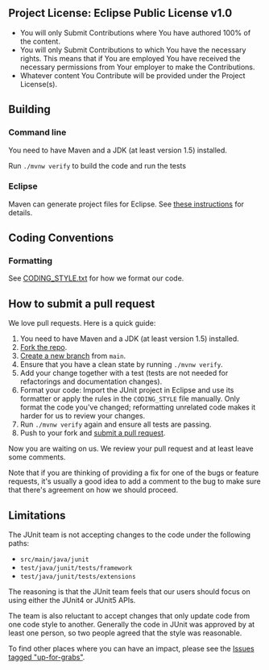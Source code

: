 ## Project License:  Eclipse Public License v1.0

- You will only Submit Contributions where You have authored 100% of the content.
- You will only Submit Contributions to which You have the necessary rights. This means that if You are employed You have received the necessary permissions from Your employer to make the Contributions.
- Whatever content You Contribute will be provided under the Project License(s).

## Building

### Command line

You need to have Maven and a JDK (at least version 1.5) installed.

Run `./mvnw verify` to build the code and run the tests

### Eclipse

Maven can generate project files for Eclipse. See [these instructions](https://mkyong.com/maven/how-to-convert-maven-java-project-to-support-eclipse-ide/) for details.

## Coding Conventions

### Formatting

See [CODING_STYLE.txt](CODING_STYLE.txt) for how we format our code.

## How to submit a pull request

We love pull requests. Here is a quick guide:

1. You need to have Maven and a JDK (at least version 1.5) installed.
2. [Fork the repo](https://help.github.com/articles/fork-a-repo).
3. [Create a new branch](https://help.github.com/articles/creating-and-deleting-branches-within-your-repository/) from `main`.
4. Ensure that you have a clean state by running `./mvnw verify`.
5. Add your change together with a test (tests are not needed for refactorings and documentation changes).
6. Format your code: Import the JUnit project in Eclipse and use its formatter or apply the rules in the `CODING_STYLE` file manually. Only format the code you've changed; reformatting unrelated code makes it harder for us to review your changes.
7. Run `./mvnw verify` again and ensure all tests are passing.
8. Push to your fork and [submit a pull request](https://help.github.com/articles/creating-a-pull-request/).

Now you are waiting on us. We review your pull request and at least leave some comments.


Note that if you are thinking of providing a fix for one of the bugs or feature requests, it's usually
a good idea to add a comment to the bug to make sure that there's agreement on how we should proceed.

## Limitations

The JUnit team is not accepting changes to the code under the following paths:

* `src/main/java/junit`
* `test/java/junit/tests/framework`
* `test/java/junit/tests/extensions`

The reasoning is that the JUnit team feels that our users should focus on using either the JUnit4 or JUnit5 APIs.

The team is also reluctant to accept changes that only update code from one code style to another.
Generally the code in JUnit was approved by at least one person, so two people agreed that the style was reasonable.

To find other places where you can have an impact, please see the [Issues tagged "up-for-grabs"](https://github.com/junit-team/junit4/issues?q=is%3Aissue+is%3Aopen+label%3Aup-for-grabs).

